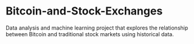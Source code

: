 # Bitcoin-and-Stock-Exchanges
Data analysis and machine learning project that explores the relationship between Bitcoin and traditional stock markets using historical data. 
